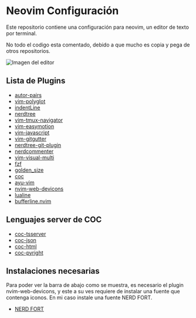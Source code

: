 # Neovim Configuración
Este repositorio contiene una configuración para neovim, un editor de texto por terminal.

No todo el codigo esta comentado, debido a que mucho es copia y pega de otros repositorios.

![Imagen del editor](https://github.com/benjaNygit/nvim-config/blob/main/imgs/Captura%20desde%202022-08-27%2017-06-03.png)
 
Lista de Plugins
---------------- 
+ [ autor-pairs ](https://github.com/jiangmiao/auto-pairs)
+ [ vim-polyglot ](https://github.com/sheerun/vim-polyglot)
+ [ indentLine ](https://github.com/Yggdroot/indentLine)
+ [ nerdtree ](https://github.com/preservim/nerdtree)
+ [ vim-tmux-navigator ](https://github.com/christoomey/vim-tmux-navigator)
+ [ vim-easymotion ](https://github.com/easymotion/vim-easymotion)
+ [ vim-javascript ](https://github.com/pangloss/vim-javascript)
+ [ vim-gitgutter ](https://github.com/airblade/vim-gitgutter)
+ [ nerdtree-git-plugin ](https://github.com/Xuyuanp/nerdtree-git-plugin)
+ [ nerdcommenter ](https://github.com/preservim/nerdcommenter)
+ [ vim-visual-multi ](https://github.com/mg979/vim-visual-multi)
+ [ fzf ](https://github.com/junegunn/fzf)
+ [ golden_size ](https://github.com/dm1try/golden_size)
+ [ coc ](https://github.com/neoclide/coc.nvim)
+ [ayu-vim](https://github.com/Luxed/ayu-vim)
+ [nvim-web-devicons](https://github.com/kyazdani42/nvim-web-devicons)
+ [lualine](https://github.com/nvim-lualine/lualine.nvim)
+ [bufferline.nvim](https://github.com/akinsho/bufferline.nvim)

Lenguajes server de COC 
-----------------------
+ [ coc-tsserver ](https://github.com/neoclide/coc-tsserver)
+ [ coc-json ](https://github.com/neoclide/coc-json)
+ [ coc-html ](https://github.com/neoclide/coc-html)
+ [ coc-pyright ](https://github.com/fannheyward/coc-pyright)

## Instalaciones necesarias
Para poder ver la barra de abajo como se muestra, es necesario el plugin
nvim-web-devicons, y este a su ves requiere de instalar una fuente
que contenga iconos. En mi caso instale una fuente NERD FORT.

+ [NERD FORT](https://www.nerdfonts.com/#downloads)


